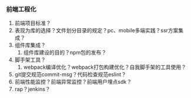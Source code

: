 ### 前端工程化

1.  前端项目标准？
   1. 表现为库的选择？文件划分目录的规定？pc、mobile多端实践？ssr方案集成？
2. 组件库集成？
   1. 组件库建设的目的？npm包的发布？
3. 脚手架工具？
   1. webpack编译优化？webpack打包构建优化？自我脚手架的工具使用？
4. git提交规范commit-msg？代码检查规范eslint？
5. 前端性能监控？前端异常监控？前端用户埋点sdk？
6. rap？jenkins？